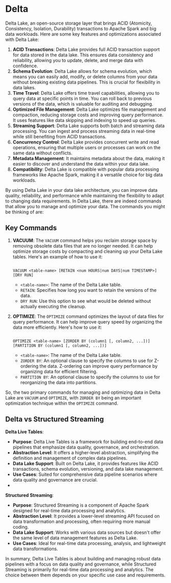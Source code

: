 # Delta 

Delta Lake, an open-source storage layer that brings ACID (Atomicity, Consistency, Isolation, Durability) transactions to Apache Spark and big data workloads. Here are some key features and optimizations associated with Delta Lake:

1. **ACID Transactions**: Delta Lake provides full ACID transaction support for data stored in the data lake. This ensures data consistency and reliability, allowing you to update, delete, and merge data with confidence.
2. **Schema Evolution**: Delta Lake allows for schema evolution, which means you can easily add, modify, or delete columns from your data without breaking existing data pipelines. This is crucial for flexibility in data lakes.
3. **Time Travel**: Delta Lake offers time travel capabilities, allowing you to query data at specific points in time. You can roll back to previous versions of the data, which is valuable for auditing and debugging.
4. **Optimized File Management**: Delta Lake optimizes file management and compaction, reducing storage costs and improving query performance. It uses features like data skipping and indexing to speed up queries.
5. **Streaming Support**: Delta Lake supports both batch and streaming data processing. You can ingest and process streaming data in real-time while still benefiting from ACID transactions.
6. **Concurrency Control**: Delta Lake provides concurrent write and read operations, ensuring that multiple users or processes can work on the same data without conflicts.
7. **Metadata Management**: It maintains metadata about the data, making it easier to discover and understand the data within your data lake.
8. **Compatibility**: Delta Lake is compatible with popular data processing frameworks like Apache Spark, making it a versatile choice for big data workloads.

By using Delta Lake in your data lake architecture, you can improve data quality, reliability, and performance while maintaining the flexibility to adapt to changing data requirements.
In Delta Lake, there are indeed commands that allow you to manage and optimize your data. The commands you might be thinking of are:

## Key Commands
1. **VACUUM**: The `VACUUM` command helps you reclaim storage space by removing obsolete data files that are no longer needed. It can help optimize storage costs by compacting and cleaning up your Delta Lake tables. Here's an example of how to use it:

   ```

   VACUUM <table-name> [RETAIN <num HOURS|num DAYS|num TIMESTAMP>] [DRY RUN]

   ```

   - `<table-name>`: The name of the Delta Lake table.
   - `RETAIN`: Specifies how long you want to retain the versions of the data.
   - `DRY RUN`: Use this option to see what would be deleted without actually executing the cleanup.

2. **OPTIMIZE**: The `OPTIMIZE` command optimizes the layout of data files for query performance. It can help improve query speed by organizing the data more efficiently. Here's how to use it:

   ```

   OPTIMIZE <table-name> [ZORDER BY (column1 [, column2, ...])] [PARTITION BY (column1 [, column2, ...])]

   ```

   - `<table-name>`: The name of the Delta Lake table.
   - `ZORDER BY`: An optional clause to specify the columns to use for Z-ordering the data. Z-ordering can improve query performance by organizing data for efficient filtering.
   - `PARTITION BY`: An optional clause to specify the columns to use for reorganizing the data into partitions.

So, the two primary commands for managing and optimizing data in Delta Lake are `VACUUM` and `OPTIMIZE`, with `ZORDER BY` being an important optimization technique within the `OPTIMIZE` command.

## Delta vs Structured Streaming

**Delta Live Tables**:
- **Purpose**: Delta Live Tables is a framework for building end-to-end data pipelines that emphasize data quality, governance, and orchestration.
- **Abstraction Level**: It offers a higher-level abstraction, simplifying the definition and management of complex data pipelines.
- **Data Lake Support**: Built on Delta Lake, it provides features like ACID transactions, schema evolution, versioning, and data lake management.
- **Use Cases**: Suited for comprehensive data pipeline scenarios where data quality and governance are crucial.
- 
**Structured Streaming**:
- **Purpose**: Structured Streaming is a component of Apache Spark designed for real-time data processing and analytics.
- **Abstraction Level**: It provides a lower-level streaming API focused on data transformation and processing, often requiring more manual coding.
- **Data Lake Support**: Works with various data sources but doesn't offer the same level of data management features as Delta Lake.
- **Use Cases**: Ideal for real-time data processing, analysis, and lightweight data transformations.

In summary, Delta Live Tables is about building and managing robust data pipelines with a focus on data quality and governance, while Structured Streaming is primarily for real-time data processing and analytics. The choice between them depends on your specific use case and requirements.


